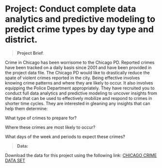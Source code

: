 # Project: Conduct complete data analytics and predictive modeling to predict crime types by day type and district.



> **Project Brief**:  

Crime in Chicago has been worrisome to the Chicago PD. Reported crimes have been tracked on a daily basis since 2001 and have been provided in the project data file. The Chicago PD would like to drastically reduce the spate of violent crimes reported in the city. 
Being effective involves knowing crime patterns and where they are likely to occur. 
It also involves equipping the Police Department appropriately. 
They have recruited you to conduct full data analytics and predictive modeling to uncover insights from the data that can be used to effectively mobilize and respond to crimes in shorter time cycles. 
They are interested in gleaning any insights that can help them determine:
<p>What type of crimes to prepare for?</p>
<p>Where these crimes are most likely to occur?</p> 
<p>What days of the week and periods to expect these crimes?</p>

>**Data:**

Download the data for this project using the following link:  <a href="https://mega.nz/file/uipTiYiZ#-CGR-AxZbGPYaNP_KUdqdpYoX6i8UfbIk4bz8xgF7Vs">CHICAGO CRIME DATA SET</a>


